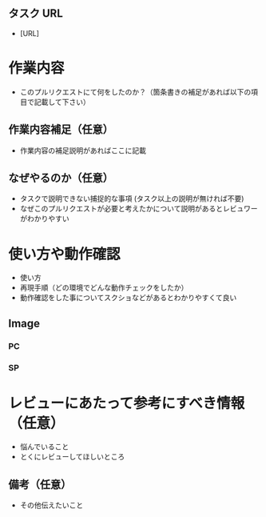 ## タスク URL

- [URL]

# 作業内容

- このプルリクエストにて何をしたのか？（箇条書きの補足があれば以下の項目で記載して下さい）

## 作業内容補足（任意）

- 作業内容の補足説明があればここに記載

## なぜやるのか（任意）

- タスクで説明できない捕捉的な事項 (タスク以上の説明が無ければ不要)
- なぜこのプルリクエストが必要と考えたかについて説明があるとレビュワーがわかりやすい

# 使い方や動作確認

- 使い方
- 再現手順（どの環境でどんな動作チェックをしたか）
- 動作確認をした事についてスクショなどがあるとわかりやすくて良い

## Image

### PC

### SP

# レビューにあたって参考にすべき情報（任意）

- 悩んでいること
- とくにレビューしてほしいところ

## 備考（任意）

- その他伝えたいこと
